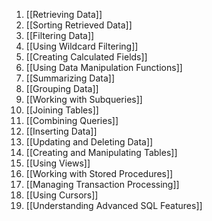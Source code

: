 1. [[Retrieving Data]]
2. [[Sorting Retrieved Data]]
3. [[Filtering Data]]
4. [[Using Wildcard Filtering]]
5. [[Creating Calculated Fields]]
6. [[Using Data Manipulation Functions]]
7. [[Summarizing Data]]
8. [[Grouping Data]]
9. [[Working with Subqueries]]
10. [[Joining Tables]]
11. [[Combining Queries]]
12. [[Inserting Data]]
13. [[Updating and Deleting Data]]
14. [[Creating and Manipulating Tables]]
15. [[Using Views]]
16. [[Working with Stored Procedures]]
17. [[Managing Transaction Processing]]
18. [[Using Cursors]]
19. [[Understanding Advanced SQL Features]]